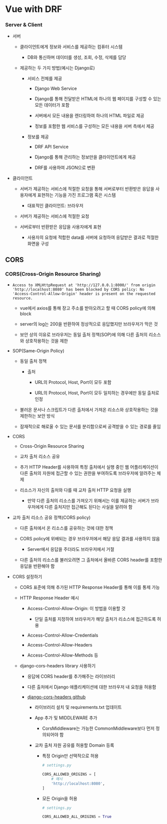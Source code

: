 # Vue with DRF

### Server & Client

- 서버

  - 클라이언트에게 정보와 서비스를 제공하는 컴퓨터 시스템

    - DB와 통신하며 데이터를 생성, 조회, 수정, 삭제를 담당

  - 제공하는 두 가지 방법(예시는 Django로)

    - 서비스 전체를 제공

      - Django Web Service

      - Django를 통해 전달받은 HTML에 하나의 웹 페이지를 구성할 수 있는 모든 데이터가 포함

      - 서버에서 모든 내용을 렌더링하여 하나의 HTML 파일로 제공

      - 정보를 포함한 웹 서비스를 구성하는 모든 내용을 서버 측에서 제공

    - 정보를 제공

      - DRF API Service

      - Django를 통해 관리하는 정보만을 클라이언트에게 제공

      - DRF를 사용하여 JSON으로 변환

- 클라이언트

  - 서버가 제공하는 서비스에 적절한 요청을 통해 서버로부터 반환받은 응답을 사용자에게 표현하는 기능을 가진 프로그램 혹은 시스템

    - 대표적인 클라이언트: 브라우저

  - 서버가 제공하는 서비스에 적절한 요청

  - 서버로부터 반환받은 응답을 사용자에게 표현

    - 사용자의 요청에 적합한 data를 서버에 요청하여 응답받은 결과로 적절한 화면을 구성

## CORS

### CORS(Cross-Origin Resource Sharing)

- `Access to XMLHttpRequest at 'http://127.0.0.1:8000/' from origin 'http://localhost:8080' has been blocked by CORS policy: No 'Access-Control-Allow-Origin' header is present on the requested resource.`

  - vue에서 axios를 통해 장고 주소를 받아오려고 할 때 CORS policy에 의해 block

  - server의 log는 200을 반환하여 정상적으로 응답했지만 브라우저가 막은 것

  - 보안 상의 이유로 브라우저는 동일 출처 정책(SOP)에 의해 다른 출처의 리소스와 상호작용하는 것을 제한

- SOP(Same-Origin Policy)

  - 동일 출처 정책

    - 출처

      - URL의 Protocol, Host, Port이 모두 포함

      - URL의 Protocol, Host, Port이 모두 일치하는 경우에만 동일 출처로 인정

  - 불러온 문서나 스크립트가 다른 출처에서 가져온 리소스와 상호작용하는 것을 제한하는 보안 방식

  - 잠재적으로 해로울 수 있는 문서를 분리함으로써 공격받을 수 있는 경로를 줄임

- CORS

  - Cross-Origin Resource Sharing

  - 교차 출처 리소스 공유

  - 추가 HTTP Header를 사용하여 특정 출처에서 실행 중인 웹 어플리케이션이 다른 출처의 자원에 접근할 수 있는 권한을 부여하도록 브라우저에 알려주는 체제

  - 리소스가 자신의 출처와 다를 때 교차 출처 HTTP 요청을 실행

    - 만약 다른 출처의 리소스를 가져오기 위해서는 이를 제공하는 서버가 브라우저에게 다른 출처지만 접근해도 된다는 사실을 알려야 함

- 교차 출처 리소스 공유 정책(CORS policy)

  - 다른 출처에서 온 리소스를 공유하는 것에 대한 정책

  - CORS policy에 위배되는 경우 브라우저에서 해당 응답 결과를 사용하지 않음

    - Server에서 응답을 주더라도 브라우저에서 거절

  - 다른 출처의 리소스를 불러오려면 그 출처에서 올바른 CORS header를 포함한 응답을 반환해야 함

- CORS 설정하기

  - CORS 표준에 의해 추가된 HTTP Response Header를 통해 이를 통제 가능

  - HTTP Response Header 예시

    - Access-Control-Allow-Origin: 이 방법을 이용할 것

      - 단일 출처를 지정하여 브라우저가 해당 출처가 리소스에 접근하도록 허용

    - Access-Control-Allow-Credentials

    - Access-Control-Allow-Headers

    - Access-Control-Allow-Methods 등

  - django-cors-headers library 사용하기

    - 응답에 CORS header를 추가해주는 라이브러리

    - 다른 출처에서 Django 애플리케이션에 대한 브라우저 내 요청을 허용함

    - [django-cors-headers github](https://github.com/adamchainz/django-cors-headers)

      - 라이브러리 설치 및 requirements.txt 업데이트

      - App 추가 및 MIDDLEWARE 추가

        - CorsMiddleware는 가능한 CommonMiddleware보다 먼저 정의되어야 함

      - 교차 출처 자원 공유를 허용할 Domain 등록

        - 특정 Origin만 선택적으로 허용

          ```python
          # settings.py
          
          CORS_ALLOWED_ORIGINS = [
              # 예시
              'http://localhost:8080',
          ]
          ```

        - 모든 Origin을 허용

          ```python
          # settings.py
          
          CORS_ALLOWED_ALL_ORIGINS = True
          ```
